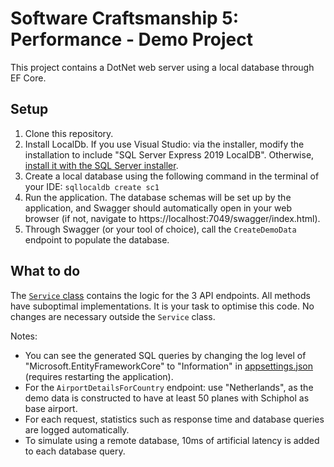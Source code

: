 # Software Craftsmanship 5: Performance - Demo Project

This project contains a DotNet web server using a local database through EF Core.

## Setup

1. Clone this repository.
2. Install LocalDb. If you use Visual Studio: via the installer, modify the installation to include "SQL Server Express 2019 LocalDB". Otherwise, [install it with the SQL Server installer](https://learn.microsoft.com/en-us/sql/database-engine/configure-windows/sql-server-express-localdb?view=sql-server-ver16).
3. Create a local database using the following command in the terminal of your IDE: `sqllocaldb create sc1`
4. Run the application. The database schemas will be set up by the application, and Swagger should automatically open in your web browser (if not, navigate to https://localhost:7049/swagger/index.html).
5. Through Swagger (or your tool of choice), call the `CreateDemoData` endpoint to populate the database.

## What to do

The [`Service` class](SCDemo/Service.cs) contains the logic for the 3 API endpoints.
All methods have suboptimal implementations.
It is your task to optimise this code.
No changes are necessary outside the `Service` class.

Notes:
- You can see the generated SQL queries by changing the log level of "Microsoft.EntityFrameworkCore" to "Information" in [appsettings.json](SCDemo/appsettings.json) (requires restarting the application).
- For the `AirportDetailsForCountry` endpoint: use "Netherlands", as the demo data is constructed to have at least 50 planes with Schiphol as base airport.
- For each request, statistics such as response time and database queries are logged automatically.
- To simulate using a remote database, 10ms of artificial latency is added to each database query.
